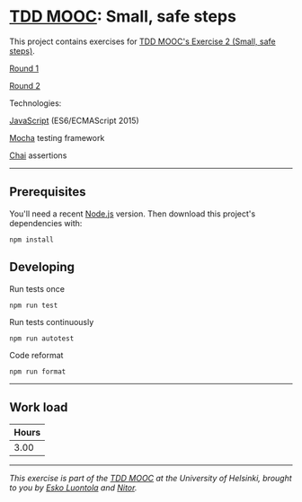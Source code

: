 # [TDD MOOC](https://tdd.mooc.fi): Small, safe steps

This project contains exercises for [TDD MOOC's Exercise 2 (Small, safe steps)](https://tdd.mooc.fi/exercises#exercise-2-small-safe-steps).

[Round 1](https://github.com/sarlijes/TDD/commits/1-refactor/tdd-mooc-small-steps)

[Round 2](https://github.com/sarlijes/TDD/commits/2-refactor/tdd-mooc-small-steps)

Technologies:

[JavaScript](https://developer.mozilla.org/en-US/docs/Web/JavaScript) (ES6/ECMAScript 2015)

[Mocha](https://mochajs.org/) testing framework

[Chai](https://www.chaijs.com/) assertions

---

## Prerequisites

You'll need a recent [Node.js](https://nodejs.org/) version. Then download this project's dependencies with:

    npm install

## Developing

Run tests once

    npm run test

Run tests continuously

    npm run autotest

Code reformat

    npm run format
---
## Work load
|Hours   |
|---|
|3.00|
---

_This exercise is part of the [TDD MOOC](https://tdd-mooc.luontola.fi/) at the University of Helsinki, brought to you
by [Esko Luontola](https://twitter.com/EskoLuontola) and [Nitor](https://nitor.com/)._